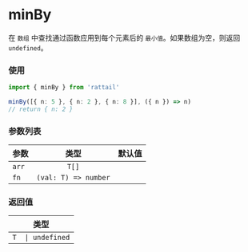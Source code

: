# minBy

在 `数组` 中查找通过函数应用到每个元素后的 `最小值`。如果数组为空，则返回 `undefined`。

### 使用

```ts
import { minBy } from 'rattail'

minBy([{ n: 5 }, { n: 2 }, { n: 8 }], ({ n }) => n)
// return { n: 2 }
```

### 参数列表

| 参数  |         类型         | 默认值 |
| ----- | :------------------: | -----: |
| `arr` |        `T[]`         |        |
| `fn`  | `(val: T) => number` |        |

### 返回值

|       类型        |
| :---------------: |
| `T  \| undefined` |
